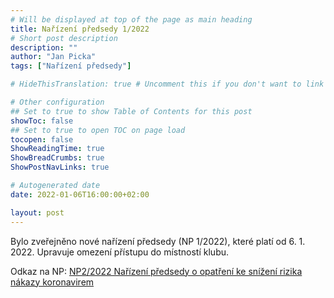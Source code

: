 ```yaml
---
# Will be displayed at top of the page as main heading
title: Nařízení předsedy 1/2022
# Short post description
description: ""
author: "Jan Picka"
tags: ["Nařízení předsedy"]

# HideThisTranslation: true # Uncomment this if you don't want to link this translation of page in translations

# Other configuration
## Set to true to show Table of Contents for this post
showToc: false
## Set to true to open TOC on page load
tocopen: false
ShowReadingTime: true
ShowBreadCrumbs: true
ShowPostNavLinks: true

# Autogenerated date
date: 2022-01-06T16:00:00+02:00

layout: post
---
```


Bylo zveřejněno nové nařízení předsedy (NP 1/2022), které platí od 6. 1. 2022. Upravuje omezení přístupu do místností klubu.

Odkaz na NP: [NP2/2022 Nařízení předsedy o opatření ke snížení rizika nákazy koronavirem](https://wiki.pod.cvut.cz/_media/legislativa/narizeni-predsedy-np-1-2022..pdf)
